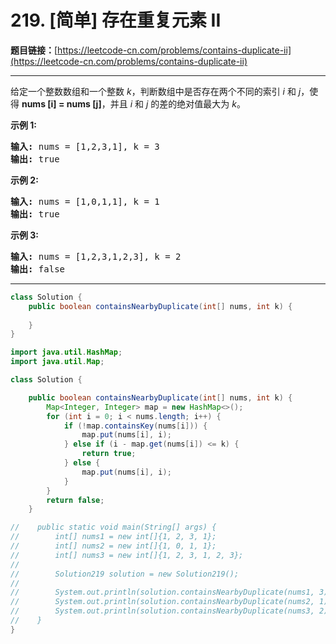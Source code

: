 # 219. [简单] 存在重复元素 II

**题目链接：**[https://leetcode-cn.com/problems/contains-duplicate-ii](https://leetcode-cn.com/problems/contains-duplicate-ii)

---

<div class="content__1Y2H">
 <div class="notranslate">
  <p>给定一个整数数组和一个整数&nbsp;<em>k</em>，判断数组中是否存在两个不同的索引<em>&nbsp;i</em>&nbsp;和<em>&nbsp;j</em>，使得&nbsp;<strong>nums [i] = nums [j]</strong>，并且 <em>i</em> 和 <em>j</em>&nbsp;的差的绝对值最大为 <em>k</em>。</p> 
  <p><strong>示例&nbsp;1:</strong></p> 
  <pre class="language-text"><strong>输入:</strong> nums = [1,2,3,1], k<em> </em>= 3
<strong>输出:</strong> true</pre> 
  <p><strong>示例 2:</strong></p> 
  <pre class="language-text"><strong>输入: </strong>nums = [1,0,1,1], k<em> </em>=<em> </em>1
<strong>输出:</strong> true</pre> 
  <p><strong>示例 3:</strong></p> 
  <pre class="language-text"><strong>输入: </strong>nums = [1,2,3,1,2,3], k<em> </em>=<em> </em>2
<strong>输出:</strong> false</pre> 
 </div>
</div>

---

```java
class Solution {
    public boolean containsNearbyDuplicate(int[] nums, int k) {
        
    }
}
```

```java
import java.util.HashMap;
import java.util.Map;

class Solution {

    public boolean containsNearbyDuplicate(int[] nums, int k) {
        Map<Integer, Integer> map = new HashMap<>();
        for (int i = 0; i < nums.length; i++) {
            if (!map.containsKey(nums[i])) {
                map.put(nums[i], i);
            } else if (i - map.get(nums[i]) <= k) {
                return true;
            } else {
                map.put(nums[i], i);
            }
        }
        return false;
    }

//    public static void main(String[] args) {
//        int[] nums1 = new int[]{1, 2, 3, 1};
//        int[] nums2 = new int[]{1, 0, 1, 1};
//        int[] nums3 = new int[]{1, 2, 3, 1, 2, 3};
//
//        Solution219 solution = new Solution219();
//
//        System.out.println(solution.containsNearbyDuplicate(nums1, 3)); // true
//        System.out.println(solution.containsNearbyDuplicate(nums2, 1)); // true
//        System.out.println(solution.containsNearbyDuplicate(nums3, 2)); // false
//    }
}
```